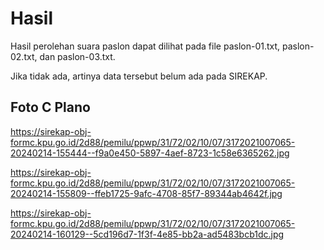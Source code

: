 # Hasil

Hasil perolehan suara paslon dapat dilihat pada file paslon-01.txt, paslon-02.txt, dan paslon-03.txt.

Jika tidak ada, artinya data tersebut belum ada pada SIREKAP.

## Foto C Plano

https://sirekap-obj-formc.kpu.go.id/2d88/pemilu/ppwp/31/72/02/10/07/3172021007065-20240214-155444--f9a0e450-5897-4aef-8723-1c58e6365262.jpg

https://sirekap-obj-formc.kpu.go.id/2d88/pemilu/ppwp/31/72/02/10/07/3172021007065-20240214-155809--ffeb1725-9afc-4708-85f7-89344ab4642f.jpg

https://sirekap-obj-formc.kpu.go.id/2d88/pemilu/ppwp/31/72/02/10/07/3172021007065-20240214-160129--5cd196d7-1f3f-4e85-bb2a-ad5483bcb1dc.jpg
